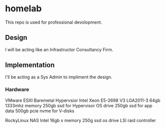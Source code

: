 # homelab

This repo is used for professional devolopment.

## Design

I will be acting like an Infrastructor Consultancy Firm.

## Implementation

I'll be acting as a Sys Admin to impliment the design.

### Hardware

VMware ESXI Baremetal Hypervsior
Intel Xeon E5-2698 V3 LGA2011-3
64gb 1333mhz memory
250gb ssd for Hypervisor OS drive
250gb ssd for app data
500gb pcie nvme for V-disks

RockyLinux NAS
Intel
16gb x memory
250g ssd os drive
LSI raid controller 

